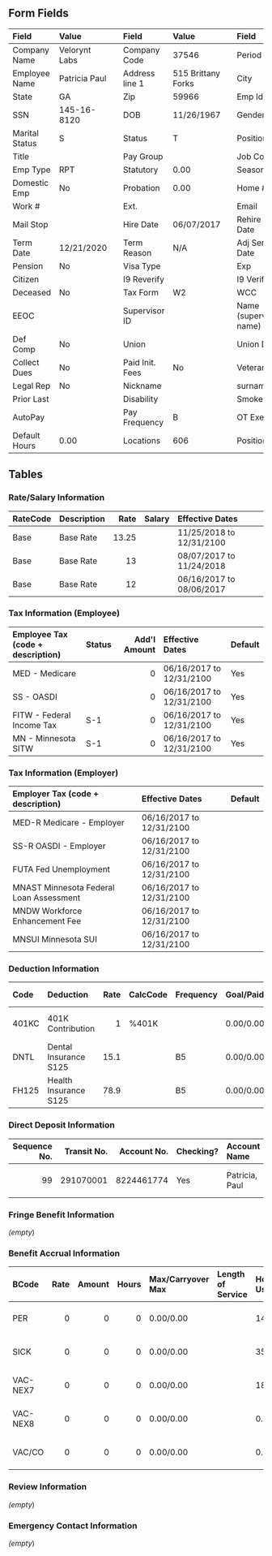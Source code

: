 ## Form Fields
| Field          | Value         |     | Field           | Value              |      | Field                  | Value                    |
|:---------------|:--------------|:----|:----------------|:-------------------|:-----|:-----------------------|:-------------------------|
| Company Name   | Velorynt Labs |     | Company Code    | 37546              |      | Period                 | 12/17/2024 to 12/26/2024 |
| Employee Name  | Patricia Paul |     | Address line 1  | 515 Brittany Forks |      | City                   | Savannah                 |
| State          | GA            |     | Zip             | 59966              |      | Emp Id                 | 3602                     |
| SSN            | 145-16-8120   |     | DOB             | 11/26/1967         |      | Gender                 | F                        |
| Marital Status | S             |     | Status          | T                  |      | Position               |                          |
| Title          |               |     | Pay Group       |                    |      | Job Code               |                          |
| Emp Type       | RPT           |     | Statutory       | 0.00               |      | Seasonal               | 0.00                     |
| Domestic Emp   | No            |     | Probation       | 0.00               |      | Home #                 |                          |
| Work #         |               |     | Ext.            |                    |      | Email                  | xhines@yahoo.com         |
| Mail Stop      |               |     | Hire Date       | 06/07/2017         |      | Rehire Date            |                          |
| Term Date      | 12/21/2020    |     | Term Reason     | N/A                |      | Adj Sen Date           |                          |
| Pension        | No            |     | Visa Type       |                    |      | Exp                    |                          |
| Citizen        |               |     | I9 Reverify     |                    |      | I9 Verified            | Yes                      |
| Deceased       | No            |     | Tax Form        | W2                 |      | WCC                    | 8810                     |
| EEOC           |               |     | Supervisor ID   |                    |      | Name (supervisor name) |                          |
| Def Comp       | No            |     | Union           |                    |      | Union Date             |                          |
| Collect Dues   | No            |     | Paid Init. Fees | No                 |      | Veteran                |                          |
| Legal Rep      | No            |     | Nickname        |                    |      | surname                |                          |
| Prior Last     |               |     | Disability      |                    |      | Smoker                 | No                       |
| AutoPay        |               |     | Pay Frequency   | B                  |      | OT Exempt              | No                       |
| Default Hours  | 0.00          |     | Locations       | 606                |      | Positions              | 700                      |

## Tables

### Rate/Salary Information
| RateCode   | Description   |   Rate | Salary   | Effective Dates          |
|:-----------|:--------------|-------:|:---------|:-------------------------|
| Base       | Base Rate     |  13.25 |          | 11/25/2018 to 12/31/2100 |
| Base       | Base Rate     |  13    |          | 08/07/2017 to 11/24/2018 |
| Base       | Base Rate     |  12    |          | 06/16/2017 to 08/06/2017 |

### Tax Information (Employee)
| Employee Tax (code + description)   | Status   |   Add'l Amount | Effective Dates          | Default   |
|:------------------------------------|:---------|---------------:|:-------------------------|:----------|
| MED - Medicare                      |          |              0 | 06/16/2017 to 12/31/2100 | Yes       |
| SS - OASDI                          |          |              0 | 06/16/2017 to 12/31/2100 | Yes       |
| FITW - Federal Income Tax           | S-1      |              0 | 06/16/2017 to 12/31/2100 | Yes       |
| MN - Minnesota SITW                 | S-1      |              0 | 06/16/2017 to 12/31/2100 | Yes       |

### Tax Information (Employer)
| Employer Tax (code + description)       | Effective Dates          | Default   |
|:----------------------------------------|:-------------------------|:----------|
| MED-R Medicare - Employer               | 06/16/2017 to 12/31/2100 |           |
| SS-R OASDI - Employer                   | 06/16/2017 to 12/31/2100 |           |
| FUTA Fed Unemployment                   | 06/16/2017 to 12/31/2100 |           |
| MNAST Minnesota Federal Loan Assessment | 06/16/2017 to 12/31/2100 |           |
| MNDW Workforce Enhancement Fee          | 06/16/2017 to 12/31/2100 |           |
| MNSUI Minnesota SUI                     | 06/16/2017 to 12/31/2100 |           |

### Deduction Information
| Code   | Deduction             |   Rate | CalcCode   | Frequency   | Goal/Paid   | Min/Max/Annual Max   |   Arrears | Agency   | Effective Dates          |
|:-------|:----------------------|-------:|:-----------|:------------|:------------|:---------------------|----------:|:---------|:-------------------------|
| 401KC  | 401K Contribution     |    1   | %401K      |             | 0.00/0.00   | 0.00/0.00/0.00       |         0 |          | 09/08/2017 to 04/14/2019 |
| DNTL   | Dental Insurance S125 |   15.1 |            | B5          | 0.00/0.00   | 0.00/0.00/0.00       |         0 |          | 09/01/2017 to 04/14/2019 |
| FH125  | Health Insurance S125 |   78.9 |            | B5          | 0.00/0.00   | 0.00/0.00/0.00       |         0 |          | 09/01/2017 to 04/14/2019 |

### Direct Deposit Information
|   Sequence No. |   Transit No. |   Account No. | Checking?   | Account Name   | Amount Code   |   Amount | Prenote Date   | Effective Dates          | Exclude Special   |
|---------------:|--------------:|--------------:|:------------|:---------------|:--------------|---------:|:---------------|:-------------------------|:------------------|
|             99 |     291070001 |    8224461774 | Yes         | Patricia, Paul | %             |      100 | 06/30/2017     | 06/30/2017 to 12/31/2100 | No                |

### Fringe Benefit Information
_(empty_)

### Benefit Accrual Information
| BCode    |   Rate |   Amount |   Hours | Max/Carryover Max   | Length of Service   | Hours: Used/Avail/Total/Prob   | Dollars: Used/Avail/Total/Prob   | Effective Dates          |
|:---------|-------:|---------:|--------:|:--------------------|:--------------------|:-------------------------------|:---------------------------------|:-------------------------|
| PER      |      0 |        0 |       0 | 0.00/0.00           |                     | 14.00/0.00/0.00/0.00           | 185.50/0.00/0.00/0.00            | 09/01/2017 to 04/13/2019 |
| SICK     |      0 |        0 |       0 | 0.00/0.00           |                     | 35.00/0.00/0.00/0.00           | 318.00/145.75/0.00/0.00          | 09/01/2017 to 04/13/2019 |
| VAC-NEX7 |      0 |        0 |       0 | 0.00/0.00           |                     | 18.83/0.00/0.00/0.00           | 0.00/249.50/0.00/0.00            | 10/05/2018 to 04/13/2019 |
| VAC-NEX8 |      0 |        0 |       0 | 0.00/0.00           |                     | 0.00/0.00/0.00/0.00            | 481.00/40.04/0.00/0.00           | 09/22/2017 to 10/05/2018 |
| VAC/CO   |      0 |        0 |       0 | 0.00/0.00           |                     | 0.96/0.00/0.00/0.00            | 0.00/12.72/0.00/0.00             | 01/01/2018 to 04/13/2019 |

### Review Information
_(empty_)

### Emergency Contact Information
_(empty_)
